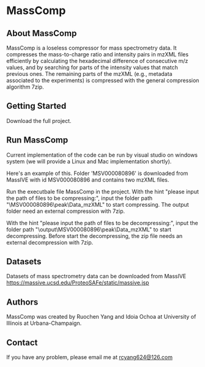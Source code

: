 # MassComp

## About MassComp
MassComp is a loseless compressor for mass spectrometry data. It compresses the mass-to-charge ratio and intensity pairs in mzXML files efficiently by calculating the hexadecimal difference of consecutive m/z values, and by searching for parts of the intensity values that match previous ones. The remaining parts of the mzXML (e.g., metadata associated to the experiments) is compressed with the general compression algorithm 7zip. 


## Getting Started
Download the full project.

## Run MassComp
Current implementation of the code can be run by visual studio on windows system (we will provide a Linux and Mac implementation shortly).

Here's an example of this. Folder 'MSV000080896' is downloaded from MassIVE with id MSV000080896 and contains two mzXML files.

Run the executbale file MassComp in the project.
With the hint "please input the path of files to be compressing:", input the folder path "\MSV000080896\peak\Data_mzXML" to start compressing. The output folder need an external compression with 7zip.

With the hint "please input the path of files to be decompressing:", input the folder path "\output\MSV000080896\peak\Data_mzXML" to start decompressing. Before start the decompressing, the zip file needs an external decompression with 7zip.


## Datasets
Datasets of mass spectrometry data can be downloaded from MassIVE https://massive.ucsd.edu/ProteoSAFe/static/massive.jsp

## Authors
MassComp was created by Ruochen Yang and Idoia Ochoa at University of Illinois at Urbana-Champaign.

## Contact
If you have any problem, please email me at rcyang624@126.com
